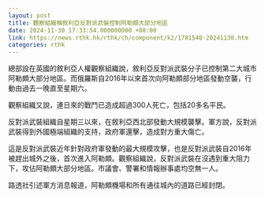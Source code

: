 ```yaml
---
layout: post
title: 觀察組織稱敘利亞反對派武裝控制阿勒頗大部分地區
date: 2024-11-30 17:33:54.000000000 +08:00
link: https://news.rthk.hk/rthk/ch/component/k2/1781540-20241130.htm
categories: rthk
---
```


總部設在英國的敘利亞人權觀察組織說，敘利亞反對派武裝分子已控制第二大城市阿勒頗大部分地區。而俄羅斯自2016年以來首次向阿勒頗部分地區發動空襲，行動由過去一晚直至星期六。

觀察組織又說，連日來的戰鬥已造成超過300人死亡，包括20多名平民。

反對派武裝組織自星期三以來，在敘利亞西北部發動大規模襲擊。軍方說，反對派武裝得到外國極端組織的支持，政府軍還擊，造成對方重大傷亡。

這是反對派武裝近年針對政府軍發動的最大規模攻擊，也是反對派武裝自2016年被趕出城外之後，首次進入阿勒頗。觀察組織說，反對派武裝在沒遇到重大阻力下，攻佔阿勒頗大部分地區。市議會、警署和情報辦事處均空無一人。

路透社引述軍方消息報道，阿勒頗機場和所有通往城內的道路已經封閉。
